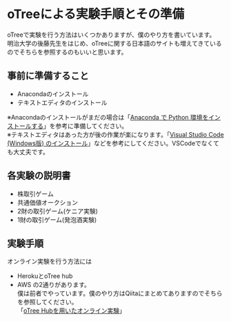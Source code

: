 # oTreeによる実験手順とその準備
oTreeで実験を行う方法はいくつかありますが、僕のやり方を書いています。  
明治大学の後藤先生をはじめ、oTreeに関する日本語のサイトも増えてきているのでそちらを参照するのもいいと思います。
 
## 事前に準備すること
 - Anacondaのインストール
 - テキストエディタのインストール

※Anacondaのインストールがまだの場合は「[Anaconda で Python 環境をインストールする](https://qiita.com/t2y/items/2a3eb58103e85d8064b6)」を参考に準備してください。  
※テキストエディタはあった方が後の作業が楽になります。「[Visual Studio Code (Windows版) のインストール](https://qiita.com/psychoroid/items/7d85ae6bade4a67aedb1)」などを参考にしてください。VSCodeでなくても大丈夫です。

## 各実験の説明書
 - 株取引ゲーム
 - 共通価値オークション
 - 2財の取引ゲーム(ケニア実験)
 - 1財の取引ゲーム(発泡酒実験)

## 実験手順
オンライン実験を行う方法には
- HerokuとoTree hub
- AWS
の2通りがあります。  
僕は前者でやっています。僕のやり方はQiitaにまとめてありますのでそちらを参照してください。  
「[oTree Hubを用いたオンライン実験](https://qiita.com/leisurely/private/ab1b31b2e8084ce3fb6a)」
